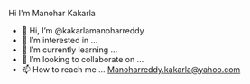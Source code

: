 Hi I'm Manohar Kakarla

- 👋 Hi, I’m @kakarlamanoharreddy
- 👀 I’m interested in ...
- 🌱 I’m currently learning ...
- 💞️ I’m looking to collaborate on ...
- 📫 How to reach me ... Manoharreddy.kakarla@yahoo.com 

<!---
kakarlamanoharreddy/kakarlamanoharreddy is a ✨ special ✨ repository because its `README.md` (this file) appears on your GitHub profile.
You can click the Preview link to take a look at your changes.
--->
